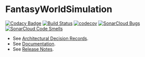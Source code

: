 # FantasyWorldSimulation

[![Codacy Badge](https://api.codacy.com/project/badge/Grade/93bf65e4625e4a29ad44dc47d7536139)](https://www.codacy.com/app/Orchaldir/FantasyWorldSimulation?utm_source=github.com&amp;utm_medium=referral&amp;utm_content=Orchaldir/FantasyWorldSimulation&amp;utm_campaign=Badge_Grade)
[![Build Status](https://travis-ci.org/Orchaldir/FantasyWorldSimulation.svg?branch=master)](https://travis-ci.org/Orchaldir/FantasyWorldSimulation)
[![codecov](https://codecov.io/gh/Orchaldir/FantasyWorldSimulation/branch/master/graph/badge.svg)](https://codecov.io/gh/Orchaldir/FantasyWorldSimulation)
[![SonarCloud Bugs](https://sonarcloud.io/api/project_badges/measure?project=groupId%3AFantasyWorldSimulation&metric=bugs)](https://sonarcloud.io/dashboard?id=groupId%3AFantasyWorldSimulation)
[![SonarCloud Code Smells](https://sonarcloud.io/api/project_badges/measure?project=groupId%3AFantasyWorldSimulation&metric=code_smells)](https://sonarcloud.io/dashboard?id=groupId%3AFantasyWorldSimulation)

* See [Architectural Decision Records](FantasyWorldSimulation/docs/adr/index.adoc).
* See [Documentation](FantasyWorldSimulation/docs/docu/index.adoc).
* See [Release Notes](FantasyWorldSimulation/docs/docu/release-notes.adoc).
